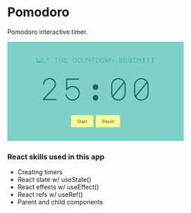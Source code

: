 # Pomodoro

Pomodoro interactive timer.

<img width="400" src="https://github.com/moisestech/react-hooks-arcade/blob/master/src/components/Apps/Pomodoro/public/pomodoro.gif">

### React skills used in this app

- Creating timers
- React state w/ useState()
- React effects w/ useEffect()
- React refs w/ useRef()
- Parent and child components
